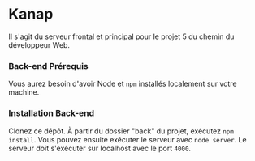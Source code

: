 # Kanap #

Il s'agit du serveur frontal et principal pour le projet 5 du chemin du développeur Web.

### Back-end Prérequis ###

Vous aurez besoin d'avoir Node et `npm` installés localement sur votre machine.

### Installation Back-end ###

Clonez ce dépôt. À partir du dossier "back" du projet, exécutez `npm install`. Vous
pouvez ensuite exécuter le serveur avec `node server`.
Le serveur doit s'exécuter sur localhost avec le port `4000`.

